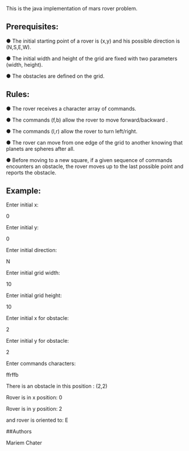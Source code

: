 This is the java implementation of mars rover problem.
## Prerequisites:
● The initial starting point of a rover is (x,y) and his possible direction is (N,S,E,W).

● The initial width and height of the grid are fixed with two parameters (width, height).

● The obstacles are defined on the grid.
## Rules:
● The rover receives a character array of commands.

● The commands (f,b) allow the rover to move forward/backward .

● The commands (l,r) allow the rover to turn left/right.

● The rover  can move from one edge of the grid to another knowing that planets are spheres after all.

● Before moving to a new square, if a given sequence of commands encounters an obstacle, the rover moves up to the last possible point and reports the obstacle.
## Example:
Enter initial x:

0

Enter initial y:

0

Enter initial direction: 

N

Enter initial grid width:

10

Enter initial grid height:

10

Enter initial x for obstacle:

2

Enter initial y for obstacle:

2

Enter commands characters:

ffrffb


There is an obstacle in this position : (2,2)

Rover is in x position: 0

Rover is in y position: 2

and rover is oriented to: E

##Authors

Mariem Chater

